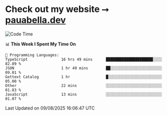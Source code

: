 # Check out my website ⭢ [pauabella.dev](https://pauabella.dev)

<!--START_SECTION:waka-->
![Code Time](http://img.shields.io/badge/Code%20Time-4%2C688%20hrs%2039%20mins-blue)

📊 **This Week I Spent My Time On** 

```text
💬 Programming Languages: 
TypeScript               16 hrs 49 mins      █████████████████████░░░░   82.89 % 
JSON                     1 hr 49 mins        ██░░░░░░░░░░░░░░░░░░░░░░░   09.01 % 
Gettext Catalog          1 hr                █░░░░░░░░░░░░░░░░░░░░░░░░   05.00 % 
Other                    22 mins             ░░░░░░░░░░░░░░░░░░░░░░░░░   01.83 % 
JavaScript               13 mins             ░░░░░░░░░░░░░░░░░░░░░░░░░   01.07 % 
```


 Last Updated on 09/08/2025 16:06:47 UTC
<!--END_SECTION:waka-->

